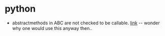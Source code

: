 # python

- abstractmethods in ABC are not checked to be callable. [link](https://stackoverflow.com/questions/25183424/can-a-python-abstract-base-class-enforce-function-signatures) -- wonder why one would use this anyway then..